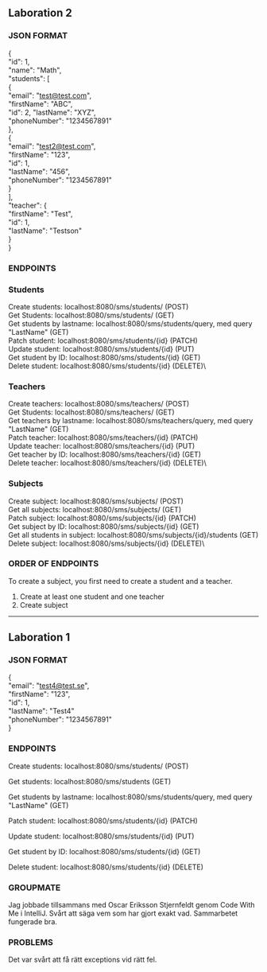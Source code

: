 ## Laboration 2

### JSON FORMAT
{\
"id": 1,\
"name": "Math",\
"students": [\
{\
"email": "test@test.com",\
"firstName": "ABC",\
"id": 2,
"lastName": "XYZ",\
"phoneNumber": "1234567891"\
},\
{\
"email": "test2@test.com",\
"firstName": "123",\
"id": 1,\
"lastName": "456",\
"phoneNumber": "1234567891"\
}\
],\
"teacher": {\
"firstName": "Test",\
"id": 1,\
"lastName": "Testson"\
}\
}

### ENDPOINTS
### Students
Create students: localhost:8080/sms/students/ (POST)\
Get Students: localhost:8080/sms/students/ (GET)\
Get students by lastname: localhost:8080/sms/students/query, med query "LastName" (GET)\
Patch student: localhost:8080/sms/students/{id} (PATCH)\
Update student: localhost:8080/sms/students/{id} (PUT)\
Get student by ID: localhost:8080/sms/students/{id} (GET)\
Delete student: localhost:8080/sms/students/{id} (DELETE)\

### Teachers
Create teachers: localhost:8080/sms/teachers/ (POST)\
Get Students: localhost:8080/sms/teachers/ (GET)\
Get teachers by lastname: localhost:8080/sms/teachers/query, med query "LastName" (GET)\
Patch teacher: localhost:8080/sms/teachers/{id} (PATCH)\
Update teacher: localhost:8080/sms/teachers/{id} (PUT)\
Get teacher by ID: localhost:8080/sms/teachers/{id} (GET)\
Delete teacher: localhost:8080/sms/teachers/{id} (DELETE)\

### Subjects
Create subject: localhost:8080/sms/subjects/ (POST)\
Get all subjects: localhost:8080/sms/subjects/ (GET)\
Patch subject: localhost:8080/sms/subjects/{id} (PATCH)\
Get subject by ID: localhost:8080/sms/subjects/{id} (GET)\
Get all students in subject: localhost:8080/sms/subjects/{id}/students (GET)\
Delete subject: localhost:8080/sms/subjects/{id} (DELETE)\

### ORDER OF ENDPOINTS
To create a subject, you first need to create a student and a teacher.
1. Create at least one student and one teacher
2. Create subject

____________________________________________________________________________

## Laboration 1

### JSON FORMAT

{\
"email": "test4@test.se",\
"firstName": "123",\
"id": 1,\
"lastName": "Test4"\
"phoneNumber": "1234567891"\
}

### ENDPOINTS 

Create students: localhost:8080/sms/students/ (POST)

Get students: localhost:8080/sms/students (GET)

Get students by lastname: localhost:8080/sms/students/query, med query "LastName" (GET)

Patch student: localhost:8080/sms/students/{id} (PATCH)

Update student: localhost:8080/sms/students/{id} (PUT)

Get student by ID: localhost:8080/sms/students/{id} (GET)

Delete student: localhost:8080/sms/students/{id} (DELETE)

### GROUPMATE

Jag jobbade tillsammans med Oscar Eriksson Stjernfeldt genom Code With Me i IntelliJ.
Svårt att säga vem som har gjort exakt vad. Sammarbetet fungerade bra.

### PROBLEMS

Det var svårt att få rätt exceptions vid rätt fel.